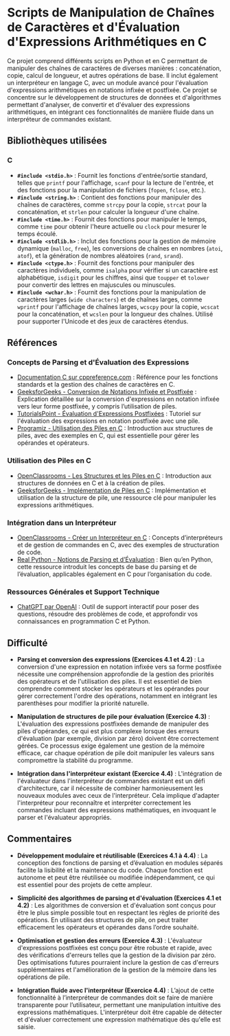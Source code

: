 # Scripts de Manipulation de Chaînes de Caractères et d'Évaluation d'Expressions Arithmétiques en C

Ce projet comprend différents scripts en Python et en C permettant de manipuler des chaînes de caractères de diverses manières : concaténation, copie, calcul de longueur, et autres opérations de base. Il inclut également un interpréteur en langage C, avec un module avancé pour l'évaluation d'expressions arithmétiques en notations infixée et postfixée. Ce projet se concentre sur le développement de structures de données et d'algorithmes permettant d'analyser, de convertir et d'évaluer des expressions arithmétiques, en intégrant ces fonctionnalités de manière fluide dans un interpréteur de commandes existant.

## Bibliothèques utilisées

### C
* **`#include <stdio.h>`** : Fournit les fonctions d'entrée/sortie standard, telles que `printf` pour l'affichage, `scanf` pour la lecture de l'entrée, et des fonctions pour la manipulation de fichiers (`fopen`, `fclose`, etc.).
* **`#include <string.h>`** : Contient des fonctions pour manipuler des chaînes de caractères, comme `strcpy` pour la copie, `strcat` pour la concaténation, et `strlen` pour calculer la longueur d'une chaîne.
* **`#include <time.h>`** : Fournit des fonctions pour manipuler le temps, comme `time` pour obtenir l'heure actuelle ou `clock` pour mesurer le temps écoulé.
* **`#include <stdlib.h>`** : Inclut des fonctions pour la gestion de mémoire dynamique (`malloc`, `free`), les conversions de chaînes en nombres (`atoi`, `atof`), et la génération de nombres aléatoires (`rand`, `srand`).
* **`#include <ctype.h>`** : Fournit des fonctions pour manipuler des caractères individuels, comme `isalpha` pour vérifier si un caractère est alphabétique, `isdigit` pour les chiffres, ainsi que `toupper` et `tolower` pour convertir des lettres en majuscules ou minuscules.
* **`#include <wchar.h>`** : Fournit des fonctions pour la manipulation de caractères larges (`wide characters`) et de chaînes larges, comme `wprintf` pour l'affichage de chaînes larges, `wcscpy` pour la copie, `wcscat` pour la concaténation, et `wcslen` pour la longueur des chaînes. Utilisé pour supporter l'Unicode et des jeux de caractères étendus.

## Références

### Concepts de Parsing et d'Évaluation des Expressions

- [Documentation C sur cppreference.com](https://en.cppreference.com/w/c) : Référence pour les fonctions standards et la gestion des chaînes de caractères en C.
- [GeeksforGeeks - Conversion de Notations Infixée et Postfixée](https://www.geeksforgeeks.org/stack-set-2-infix-to-postfix/) : Explication détaillée sur la conversion d'expressions en notation infixée vers leur forme postfixée, y compris l’utilisation de piles.
- [TutorialsPoint - Évaluation d'Expressions Postfixées](https://www.tutorialspoint.com/data_structures_algorithms/expression_parsing.htm) : Tutoriel sur l'évaluation des expressions en notation postfixée avec une pile.
- [Programiz - Utilisation des Piles en C](https://www.programiz.com/dsa/stack) : Introduction aux structures de piles, avec des exemples en C, qui est essentielle pour gérer les opérandes et opérateurs.

### Utilisation des Piles en C

- [OpenClassrooms - Les Structures et les Piles en C](https://openclassrooms.com/fr/courses/19980-apprenez-a-programmer-en-c) : Introduction aux structures de données en C et à la création de piles.
- [GeeksforGeeks - Implémentation de Piles en C](https://www.geeksforgeeks.org/stack-data-structure/) : Implémentation et utilisation de la structure de pile, une ressource clé pour manipuler les expressions arithmétiques.

### Intégration dans un Interpréteur

- [OpenClassrooms - Créer un Interpréteur en C](https://openclassrooms.com/fr/courses/19980-apprenez-a-programmer-en-c) : Concepts d’interpréteurs et de gestion de commandes en C, avec des exemples de structuration de code.
- [Real Python - Notions de Parsing et d’Évaluation](https://realpython.com/lexical-syntax-analysis/) : Bien qu’en Python, cette ressource introduit les concepts de base du parsing et de l’évaluation, applicables également en C pour l’organisation du code.

### Ressources Générales et Support Technique
* [ChatGPT par OpenAI](https://chat.openai.com/) : Outil de support interactif pour poser des questions, résoudre des problèmes de code, et approfondir vos connaissances en programmation C et Python.

## Difficulté

* **Parsing et conversion des expressions (Exercices 4.1 et 4.2)** : La conversion d'une expression en notation infixée vers sa forme postfixée nécessite une compréhension approfondie de la gestion des priorités des opérateurs et de l'utilisation des piles. Il est essentiel de bien comprendre comment stocker les opérateurs et les opérandes pour gérer correctement l'ordre des opérations, notamment en intégrant les parenthèses pour modifier la priorité naturelle.

* **Manipulation de structures de pile pour évaluation (Exercice 4.3)** : L'évaluation des expressions postfixées demande de manipuler des piles d'opérandes, ce qui est plus complexe lorsque des erreurs d'évaluation (par exemple, division par zéro) doivent être correctement gérées. Ce processus exige également une gestion de la mémoire efficace, car chaque opération de pile doit manipuler les valeurs sans compromettre la stabilité du programme.

* **Intégration dans l'interpréteur existant (Exercice 4.4)** : L'intégration de l'évaluateur dans l'interpréteur de commandes existant est un défi d'architecture, car il nécessite de combiner harmonieusement les nouveaux modules avec ceux de l'interpréteur. Cela implique d'adapter l'interpréteur pour reconnaître et interpréter correctement les commandes incluant des expressions mathématiques, en invoquant le parser et l'évaluateur appropriés.

## Commentaires

* **Développement modulaire et réutilisable (Exercices 4.1 à 4.4)** : La conception des fonctions de parsing et d’évaluation en modules séparés facilite la lisibilité et la maintenance du code. Chaque fonction est autonome et peut être réutilisée ou modifiée indépendamment, ce qui est essentiel pour des projets de cette ampleur.

* **Simplicité des algorithmes de parsing et d'évaluation (Exercices 4.1 et 4.2)** : Les algorithmes de conversion et d'évaluation sont conçus pour être le plus simple possible tout en respectant les règles de priorité des opérations. En utilisant des structures de pile, on peut traiter efficacement les opérateurs et opérandes dans l’ordre souhaité.

* **Optimisation et gestion des erreurs (Exercice 4.3)** : L'évaluateur d'expressions postfixées est conçu pour être robuste et rapide, avec des vérifications d'erreurs telles que la gestion de la division par zéro. Des optimisations futures pourraient inclure la gestion de cas d'erreurs supplémentaires et l'amélioration de la gestion de la mémoire dans les opérations de pile.

* **Intégration fluide avec l'interpréteur (Exercice 4.4)** : L’ajout de cette fonctionnalité à l’interpréteur de commandes doit se faire de manière transparente pour l’utilisateur, permettant une manipulation intuitive des expressions mathématiques. L'interpréteur doit être capable de détecter et d'évaluer correctement une expression mathématique dès qu'elle est saisie.
